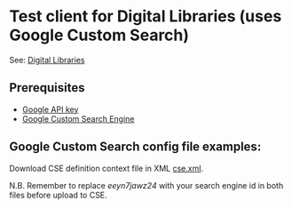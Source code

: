 # Test client for Digital Libraries (uses Google Custom Search)

See: [Digital Libraries](http://allchildrenreading.org/digital-libraries/)

## Prerequisites

* [Google API key](https://developers.google.com/custom-search/json-api/v1/overview)
* [Google Custom Search Engine](https://developers.google.com/custom-search/docs/tutorial/creatingcse)

## Google Custom Search config file examples:

Download CSE definition context file in XML [cse.xml](config/cse.xml).

N.B. Remember to replace *eeyn7jawz24* with your search engine id in both files before upload to CSE.
